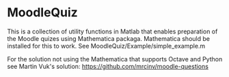 # MoodleQuiz
This is a collection of utility functions in Matlab that enables
preparation of the Moodle quizes using Mathematica packaga.
Mathematica should be installed for this to work.
See MoodleQuiz/Example/simple_example.m


For the solution not using the Mathematica that supports
Octave and Python see Martin Vuk's solution:
https://github.com/mrcinv/moodle-questions
